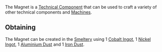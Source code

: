 The Magnet is a [Technical Component](https://github.com/Slimefun/Slimefun4/wiki/Technical-Components) that can be used to craft a variety of other technical components and [Machines](https://github.com/Slimefun/Slimefun4/wiki/Electric-Machines).

## Obtaining
The Magnet can be created in the [Smeltery](https://github.com/Slimefun/Slimefun4/wiki/Smeltery) using 1 [Cobalt Ingot](https://github.com/Slimefun/Slimefun4/wiki/Ingots), 1 [Nickel Ingot](https://github.com/Slimefun/Slimefun4/wiki/Ingots), 1 [Aluminium Dust](https://github.com/Slimefun/Slimefun4/wiki/Dusts) and 1 [Iron Dust](https://github.com/Slimefun/Slimefun4/wiki/Dusts).
